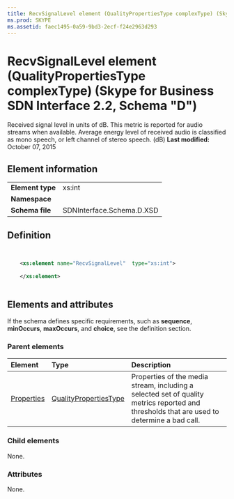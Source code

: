 ```yaml
---
title: RecvSignalLevel element (QualityPropertiesType complexType) (Skype for Business SDN Interface 2.2, Schema "D")
ms.prod: SKYPE
ms.assetid: faec1495-0a59-9bd3-2ecf-f24e2963d293
---
```



# RecvSignalLevel element (QualityPropertiesType complexType) (Skype for Business SDN Interface 2.2, Schema "D")
Received signal level in units of dB. This metric is reported for audio streams when available. Average energy level of received audio is classified as mono speech, or left channel of stereo speech. (dB) 
 **Last modified:** October 07, 2015
  
    
    


## Element information


|||
|:-----|:-----|
|**Element type**|xs:int |
|**Namespace**||
|**Schema file**|SDNInterface.Schema.D.XSD |
   

## Definition


```XML


    <xs:element name="RecvSignalLevel"  type="xs:int">
    
    </xs:element>
  
```


## Elements and attributes

If the schema defines specific requirements, such as **sequence**, **minOccurs**, **maxOccurs**, and **choice**, see the definition section. 
  
    
    

### Parent elements



|**Element**|**Type**|**Description**|
|:-----|:-----|:-----|
| [Properties](properties-element-qualitytype-complextype.md)| [QualityPropertiesType](qualitypropertiestype-complextype.md)|Properties of the media stream, including a selected set of quality metrics reported and thresholds that are used to determine a bad call. |
   

### Child elements

None. 
  
    
    

### Attributes

None. 
  
    
    

